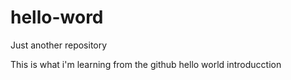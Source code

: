 # hello-word
Just another repository

This is what i'm learning from the github hello world introducction
